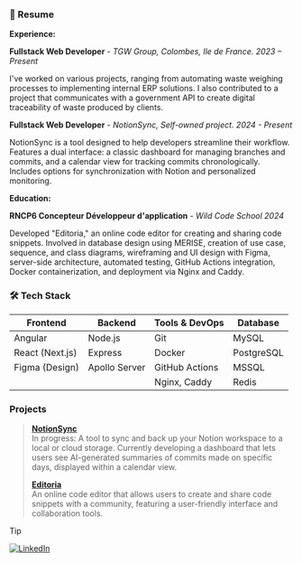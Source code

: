 ### 📝 Resume

**Experience:**

 **Fullstack Web Developer** - _TGW Group, Colombes, Ile de France. 
  2023 – Present_
  
  I've worked on various projects, ranging from automating waste weighing processes to implementing internal ERP solutions. 
I also contributed to a project that communicates with a government API to create digital traceability of waste produced by clients.

 **Fullstack Web Developer** - _NotionSync, Self-owned project.
2024 - Present_

NotionSync is a tool designed to help developers streamline their workflow.
Features a dual interface: a classic dashboard for managing branches and commits, and a calendar view for tracking commits chronologically.
Includes options for synchronization with Notion and personalized monitoring.

**Education:**

 **RNCP6 Concepteur Développeur d'application** - _Wild Code School 2024_

   Developed "Editoria," an online code editor for creating and sharing code snippets. Involved in database design using MERISE, creation of use case, sequence, and class diagrams, wireframing and UI design with Figma, server-side architecture, automated testing, GitHub Actions integration, Docker containerization, and deployment via Nginx and Caddy.

  
### 🛠 Tech Stack

| Frontend       | Backend           | Tools & DevOps      | Database        |
| -------------- | ----------------- | ------------------- | --------------- |
| Angular        | Node.js           | Git                 | MySQL           |
| React (Next.js)| Express           | Docker              | PostgreSQL      |
| Figma (Design) | Apollo Server     | GitHub Actions      | MSSQL           |
|                |                   | Nginx, Caddy        | Redis           |



### Projects
> 
> **[NotionSync](https://github.com/Omcci/NotionSync)**  
> In progress: A tool to sync and back up your Notion workspace to a local or cloud storage. Currently developing a dashboard that lets users see AI-generated summaries of commits made on specific days, displayed within a calendar view.
> 
> **[Editoria](https://editoria.0923-orange-3.wns.wilders.dev/)**  
> An online code editor that allows users to create and share code snippets with a community, featuring a user-friendly interface and collaboration tools.

> [!TIP]
> [![LinkedIn](https://img.shields.io/badge/LinkedIn-0077B5?style=for-the-badge&logo=linkedin&logoColor=white)](https://www.linkedin.com/in/omarmelloulchi/)
